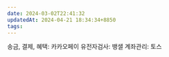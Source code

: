 ```yaml
---
date: 2024-03-02T22:41:32
updatedAt: 2024-04-21 18:34:34+8850
tags: 
---
```

송금, 결제, 혜택: 카카오페이
유전자검사: 뱅샐
계좌관리: 토스